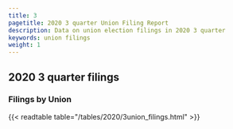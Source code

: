 ```yaml
---
title: 3
pagetitle: 2020 3 quarter Union Filing Report
description: Data on union election filings in 2020 3 quarter 
keywords: union filings
weight: 1
---
```


## 2020 3 quarter filings

### Filings by Union
{{< readtable table="/tables/2020/3union_filings.html" >}}
